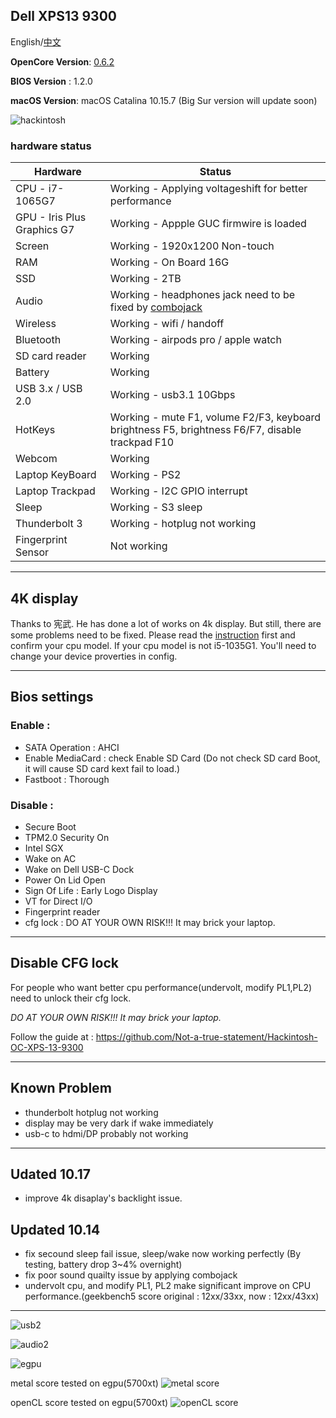 ## Dell XPS13 9300

English/[中文](README-CN.md)

**OpenCore Version**: [0.6.2](https://github.com/acidanthera/OpenCorePkg/releases)

**BIOS Version** : 1.2.0

**macOS Version**: macOS Catalina 10.15.7 (Big Sur version will update soon) 

![hackintosh](./screenshot/hackintosh.png)

### hardware status

| Hardware                   | Status                                                      |
| ----------------------     | ------------------------------------------------------------|
| CPU - i7-1065G7            | Working - Applying voltageshift for better performance      |
| GPU - Iris Plus Graphics G7| Working - Appple GUC firmwire is loaded                     |
| Screen                     | Working - 1920x1200 Non-touch                               |
| RAM                        | Working - On Board 16G                                      |
| SSD                        | Working - 2TB                                               |
| Audio                      | Working - headphones jack need to be fixed by [combojack](https://github.com/leon0410898/XPS13-9300-hackintosh/tree/master/ComboJack_Installer)                                                |                              
| Wireless                   | Working - wifi / handoff                                    |
| Bluetooth                  | Working - airpods pro / apple watch                         |
| SD card reader             | Working                                                     |                     
| Battery                    | Working                                                     |                  
| USB 3.x / USB 2.0          | Working - usb3.1 10Gbps                                     |
| HotKeys                    | Working - mute F1, volume F2/F3, keyboard brightness F5, brightness F6/F7, disable trackpad F10|
| Webcom                     | Working                                                     |
| Laptop KeyBoard            | Working - PS2                                               |
| Laptop Trackpad            | Working - I2C GPIO interrupt                                |
| Sleep                      | Working - S3 sleep                                          |
| Thunderbolt 3              | Working - hotplug not working                               |
| Fingerprint Sensor         | Not working                                                 |

---

## 4K display 
Thanks to 宪武. He has done a lot of works on 4k display. But still, there are some problems need to be fixed. Please read the [instruction](README_4k_i5.md) first and confirm your cpu model. If your cpu model is not i5-1035G1. You'll need to change your device proverties in config.
            
---

## Bios settings
### Enable :
* SATA Operation : AHCI
* Enable MediaCard : check Enable SD Card (Do not check SD card Boot, it will cause SD card kext fail to load.)
* Fastboot : Thorough

### Disable : 
* Secure Boot
* TPM2.0 Security On
* Intel SGX
* Wake on AC
* Wake on Dell USB-C Dock
* Power On Lid Open 
* Sign Of Life : Early Logo Display 
* VT for Direct I/O
* Fingerprint reader
* cfg lock : DO AT YOUR OWN RISK!!! It may brick your laptop.

---

## Disable CFG lock
For people who want better cpu performance(undervolt, modify PL1,PL2) need to unlock their cfg lock.

*DO AT YOUR OWN RISK!!! It may brick your laptop.*

Follow the guide at :  https://github.com/Not-a-true-statement/Hackintosh-OC-XPS-13-9300

---

## Known Problem
* thunderbolt hotplug not working
* display may be very dark if wake immediately 
* usb-c to hdmi/DP probably not working

---
## Udated 10.17
* improve 4k disaplay's backlight issue.

## Updated 10.14
* fix secound sleep fail issue, sleep/wake now working perfectly (By testing, battery drop 3~4% overnight)
* fix poor sound quailty issue by applying combojack
* undervolt cpu, and modify PL1, PL2 make significant improve on CPU performance.(geekbench5 score original : 12xx/33xx, now : 12xx/43xx)

---

![usb2](./screenshot/usb2.png)

![audio2](./screenshot/audio2.png)

![egpu](./screenshot/egpu.png)

metal score tested on egpu(5700xt)
![metal score](./screenshot/egpu_score1.png)

openCL score tested on egpu(5700xt)
![openCL score](./screenshot/egpu_score2.png)

